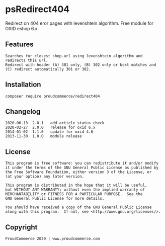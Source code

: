 psRedirect404
=============

Redirect on 404 eror pages with levenshtein algorithm.
Free module for OXID eshop 6.x.

Features
--------

	Searches for closest shop-url using levenshtein algorithm and redirects this url.
	Redirect with header (A) 301 only, (B) 302 only or best matches and (C) redirect automatically 301 or 302.

Installation
------------

    composer require proudcommerce/redirect404


Changelog
---------

	2020-06-13	2.0.1	add article status check
    2020-02-27  2.0.0   release for oxid 6.x
    2014-01-02  1.1.0   update for oxid 4.6
	2013-11-30	1.0.0	module release

License
-------

    This program is free software: you can redistribute it and/or modify
    it under the terms of the GNU General Public License as published by
    the Free Software Foundation, either version 3 of the License, or
    (at your option) any later version.

    This program is distributed in the hope that it will be useful,
    but WITHOUT ANY WARRANTY; without even the implied warranty of
    MERCHANTABILITY or FITNESS FOR A PARTICULAR PURPOSE.  See the
    GNU General Public License for more details.

    You should have received a copy of the GNU General Public License
    along with this program.  If not, see <http://www.gnu.org/licenses/>.
    

Copyright
---------

	ProudCommerce 2020 | www.proudcommerce.com
